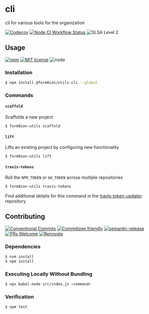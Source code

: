 # cli

cli for various tools for the organization

<!--status-badges start -->

[![Codecov][coverage-badge]][coverage-link]
[![Node CI Workflow Status][github-actions-ci-badge]][github-actions-ci-link]
![SLSA Level 2][slsa-badge]

<!--status-badges end -->

## Usage

<!--consumer-badges start -->

[![npm][npm-badge]][npm-link]
[![MIT license][license-badge]][license-link]
![node][node-badge]

<!--consumer-badges end -->

### Installation

```sh
$ npm install @form8ion/utils-cli --global
```

### Commands

#### `scaffold`

Scaffolds a new project

```sh
$ form8ion-utils scaffold
```

#### `lift`

Lifts an existing project by configuring new functionality

```sh
$ form8ion-utils lift
```

#### `travis-tokens`

Roll the `NPM_TOKEN` or `GH_TOKEN` across multiple repositories

```sh
$ form8ion-utils travis-tokens
```

Find additional details for this command in the [travis-token-updater](https://github.com/travis-token-updater)
repository

## Contributing

<!--contribution-badges start -->

[![Conventional Commits][commit-convention-badge]][commit-convention-link]
[![Commitizen friendly][commitizen-badge]][commitizen-link]
[![semantic-release][semantic-release-badge]][semantic-release-link]
[![PRs Welcome][PRs-badge]][PRs-link]
[![Renovate][renovate-badge]][renovate-link]

<!--contribution-badges end -->

### Dependencies

```sh
$ nvm install
$ npm install
```

### Executing Locally Without Bundling

```sh
$ npx babel-node src/index.js <command>
```

### Verification

```sh
$ npm test
```

[npm-link]: https://www.npmjs.com/package/@form8ion/utils-cli

[npm-badge]: https://img.shields.io/npm/v/@form8ion/utils-cli?logo=npm

[license-link]: LICENSE

[license-badge]: https://img.shields.io/github/license/form8ion/utils-cli.svg

[coverage-link]: https://codecov.io/github/form8ion/utils-cli

[coverage-badge]: https://img.shields.io/codecov/c/github/form8ion/utils-cli?logo=codecov

[commit-convention-link]: https://conventionalcommits.org

[commit-convention-badge]: https://img.shields.io/badge/Conventional%20Commits-1.0.0-yellow.svg

[commitizen-link]: http://commitizen.github.io/cz-cli/

[commitizen-badge]: https://img.shields.io/badge/commitizen-friendly-brightgreen.svg

[semantic-release-link]: https://github.com/semantic-release/semantic-release

[semantic-release-badge]: https://img.shields.io/badge/semantic--release-angular-e10079?logo=semantic-release

[PRs-link]: http://makeapullrequest.com

[PRs-badge]: https://img.shields.io/badge/PRs-welcome-brightgreen.svg

[renovate-link]: https://renovatebot.com

[renovate-badge]: https://img.shields.io/badge/renovate-enabled-brightgreen.svg?logo=renovatebot

[github-actions-ci-link]: https://github.com/form8ion/utils-cli/actions?query=workflow%3A%22Node.js+CI%22+branch%3Amaster

[github-actions-ci-badge]: https://img.shields.io/github/actions/workflow/status/form8ion/utils-cli/node-ci.yml.svg?branch=master&logo=github

[node-badge]: https://img.shields.io/node/v/@form8ion/utils-cli?logo=node.js

[slsa-badge]: https://slsa.dev/images/gh-badge-level2.svg
